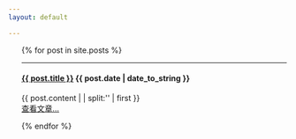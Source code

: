 ```yaml
---
layout: default

---
```



<ul class="posts">
{% for post in site.posts %}

 <hr>

  <h4 class="title">
      <a href="{{ site.baseurl }}{{ post.url }}">{{ post.title }}</a>
      <span class="date">{{ post.date | date_to_string }}</span>
  </h4>
      {{ post.content  | | split:'<!--break-->' | first }}
   <br>
    <a href="{{ site.baseurl }}{{ post.url }}">查看文章...</a>

{% endfor %}

</ul>
